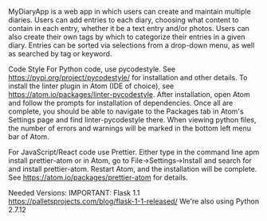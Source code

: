 MyDiaryApp is a web app in which users can create and maintain multiple diaries. Users can add entries to each diary, choosing what content to contain in each entry, whether it be a text entry and/or photos. Users can also create their own tags by which to categorize their entries in a given diary. Entries can be sorted via selections from a drop-down menu, as well as searched by tag or keyword.

Code Style
For Python code, use pycodestyle. See https://pypi.org/project/pycodestyle/ for installation and other details. To install the linter plugin in Atom (IDE of choice), see https://atom.io/packages/linter-pycodestyle. After installation, open Atom and follow the prompts for installation of dependencies. Once all are complete, you should be able to navigate to the Packages tab in Atom's Settings page and find linter-pycodestyle there. When viewing python files, the number of errors and warnings will be marked in the bottom left menu bar of Atom.

For JavaScript/React code use Prettier. Either type in the command line apm install prettier-atom or in Atom, go to File->Settings->Install and search for and install prettier-atom. Restart Atom, and the installation will be complete. See https://atom.io/packages/prettier-atom for details.

Needed Versions:
IMPORTANT: Flask 1.1 https://palletsprojects.com/blog/flask-1-1-released/
We're also using Python 2.7.12
